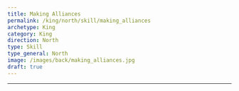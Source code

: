 ```yaml
---
title: Making Alliances
permalink: /king/north/skill/making_alliances
archetype: King
category: King
direction: North
type: Skill
type_general: North
image: /images/back/making_alliances.jpg
draft: true
---
```


---
